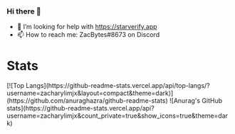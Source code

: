 ### Hi there 👋

- 🤔 I’m looking for help with https://starverify.app
- 📫 How to reach me: ZacBytes#8673 on Discord

<h1> Stats </h1>
[![Top Langs](https://github-readme-stats.vercel.app/api/top-langs/?username=zacharylimjx&layout=compact&theme=dark)](https://github.com/anuraghazra/github-readme-stats)
![Anurag's GitHub stats](https://github-readme-stats.vercel.app/api?username=zacharylimjx&count_private=true&show_icons=true&theme=dark)
